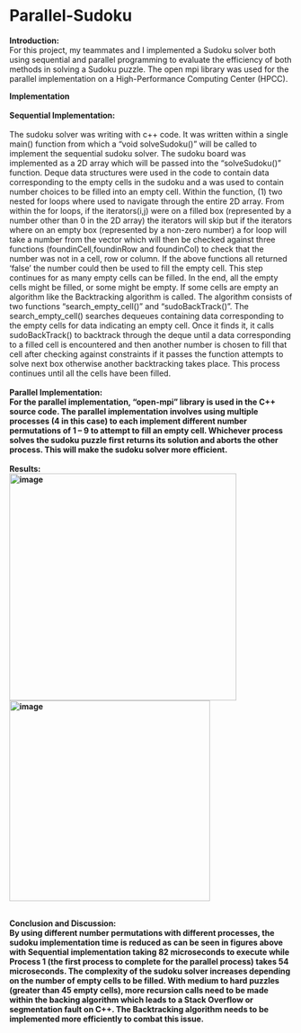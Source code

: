 # Parallel-Sudoku
<b>Introduction:</b><br>
For this project, my teammates and I implemented a Sudoku solver both using sequential and parallel programming to evaluate the efficiency of both methods in solving a Sudoku puzzle. The open mpi library was used for the parallel implementation on a High-Performance Computing Center (HPCC).

<b>Implementation</b><br><br>
<b>Sequential Implementation:</b><br><br>
The sudoku solver was writing with c++ code. It was written within a single main() function from which a “void solveSudoku()” will be called to implement the sequential sudoku solver. The sudoku board was implemented as a 2D array which will be passed into the “solveSudoku()” function. Deque data structures were used in the code to contain data corresponding to the empty cells in the sudoku and a <vector> was used to contain number choices to be filled into an empty cell. Within the function, (1) two nested for loops where used to navigate through the entire 2D array. From within the for loops, if the iterators(i,j) were on a filled box (represented by a
number other than 0 in the 2D array) the iterators will skip but if the iterators where on an empty box (represented by a non-zero number) a for loop will take a number from the vector which will then be checked against three functions (foundinCell,foundinRow and foundinCol) to check that the number was not in a cell, row or column. If the above functions all returned ‘false’ the number could then be used to fill the empty cell. This step continues for as many empty cells can be filled. In the end, all the empty cells might be filled, or some might be empty. If some cells are empty an algorithm like the Backtracking algorithm is called. The algorithm consists of two functions “search_empty_cell()” and “sudoBackTrack()”. The search_empty_cell() searches dequeues containing data corresponding to the empty cells for data indicating an empty cell. Once it finds it, it calls sudoBackTrack() to backtrack through the deque until a data corresponding to a filled cell is encountered and then another number is chosen to fill that cell after checking against constraints if it passes the function attempts to solve next box otherwise another backtracking takes place. This process continues until all the cells have been filled.<br><br>
<b>Parallel Implementation:<br>
For the parallel implementation, “open-mpi” library is used in the C++ source code. The parallel implementation involves using multiple processes (4 in this case) to each implement different number permutations of 1 – 9 to attempt to fill an empty cell. Whichever process solves the sudoku puzzle first returns its solution and aborts the other process. This will make the sudoku solver more efficient.<br><br>
<b>Results:</b><br>
<img width="404" alt="image" src="https://user-images.githubusercontent.com/82628360/208703879-40bc1750-d6d7-4fd3-98f4-bf1d82fe361c.png"><br>
<img width="357" alt="image" src="https://user-images.githubusercontent.com/82628360/208704019-7396dcf5-9c0f-4a5e-8cbf-24c9fe9a086f.png">
<br><br>

<b>Conclusion and Discussion:</b><br>
By using different number permutations with different processes, the sudoku implementation time is reduced as can be seen in figures above with Sequential implementation taking 82 microseconds to execute while Process 1 (the first process to complete for the parallel process) takes 54 microseconds.
The complexity of the sudoku solver increases depending on the number of empty cells to be filled. With medium to hard puzzles (greater than 45 empty cells), more recursion calls need to be made within the backing algorithm which leads to a Stack Overflow or segmentation fault on C++. The Backtracking algorithm needs to be implemented more efficiently to combat this issue.
